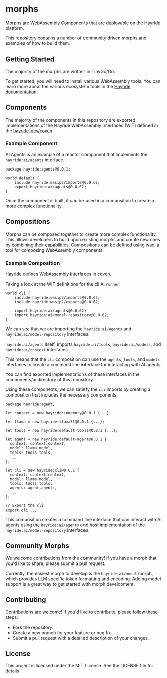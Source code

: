 # morphs

Morphs are WebAssembly Components that are deployable on the Hayride platform. 

This repository contains a number of community driven morphs and examples of how to build them.

## Getting Started  

The majority of the morphs are written in TinyGo/Go. 

To get started, you will need to install various WebAssembly tools. You can learn more about the various ecosystem tools in the [Hayride documentation](https://hayride.dev/docs/).

## Components 

The majority of the components in this repository are exported implementations of the Hayride WebAssembly Interfaces (WIT) defined in the [hayride-dev/coven](https://github.com/hayride-dev/coven).

### Example Component

AI Agents is an example of a reactor component that implements the `hayride:ai/agents` interface.

```
package hayride:agents@0.0.1;

world default {
    include hayride:wasip2/imports@0.0.62;
    export hayride:ai/agents@0.0.62;
}
```

Once the component is built, it can be used in a composition to create a more complex functionality.

## Compositions 

Morphs can be composed together to create more complex functionality. This allows developers to build upon existing morphs and create new ones by combining their capabilities. Compositions can be defined using [wac](https://github.com/bytecodealliance/wac), a tool for composing WebAssembly components.


### Example Composition 

Hayride defines WebAssembly Interfaces in [coven](https://github.com/hayride-dev/coven).

Taking a look at the WIT definitions for the cli AI `runner`: 
```
world cli {
    include hayride:wasip2/imports@0.0.62;
    include hayride:wasip2/exports@0.0.62;
    
    import hayride:ai/agents@0.0.62;
    import hayride:ai/model-repository@0.0.62;
}
```

We can see that we are importing the `hayride:ai/agents` and `hayride:ai/model-repository` interfaces.

`hayride:ai/agents` itself, imports `hayride:ai/tools`, `hayride:ai/models`, and `hayride:ai/context` interfaces.

This means that the `cli` composition can use the `agents`, `tools`, and `models` interfaces to create a command line interface for interacting with AI agents.

You can find exported implementations of these interfaces in the components/ai directory of this repository.

Using these components, we can satisfy the `cli` imports by creating a composition that includes the necessary components:

```
package hayride:agent;

let context = new hayride:inmemory@0.0.1 {...}; 

let llama = new hayride:llama31@0.0.1 {...};

let tools = new hayride:default-tools@0.0.1 {...};

let agent = new hayride:default-agent@0.0.1 {
  context: context.context,
  model: llama.model,
  tools: tools.tools,
  ...
};

let cli = new hayride:cli@0.0.1 {
  context: context.context,
  model: llama.model,
  tools: tools.tools,
  agents: agent.agents,
  ...
};

// Export the cli
export cli...;
```

This composition creates a command line interface that can interact with AI agents using the `hayride:ai/agents` and host implementation of the `hayride:ai/model-repository` interfaces.

## Community Morphs

We welcome contributions from the community! If you have a morph that you'd like to share, please submit a pull request.

Currently, the easiest morph to develop is the `hayride:ai/model` morph, which provides LLM specific token formatting and encoding. Adding model support is a great way to get started with morph development.

## Contributing
Contributions are welcome! If you'd like to contribute, please follow these steps:

- Fork the repository.
- Create a new branch for your feature or bug fix.
- Submit a pull request with a detailed description of your changes.

## License
This project is licensed under the MIT License. See the LICENSE file for details